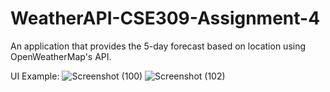 # WeatherAPI-CSE309-Assignment-4

An application that provides the 5-day forecast based on location using OpenWeatherMap's API.

UI Example:
![Screenshot (100)](https://github.com/JoyitaF/WeatherAPI-CSE309-Assignment-4/assets/115023961/a62b3d6c-5803-4301-a09c-c5655a699aec)
![Screenshot (102)](https://github.com/JoyitaF/WeatherAPI-CSE309-Assignment-4/assets/115023961/4cd5332a-0380-4e0c-9ef1-f871c113f0a0)
